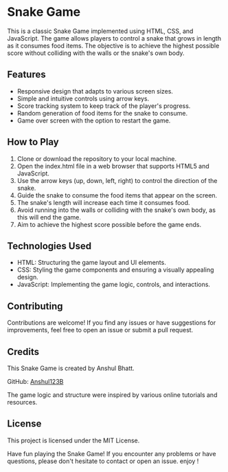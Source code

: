  <h1>Snake Game</h1>

  <p>This is a classic Snake Game implemented using HTML, CSS, and JavaScript. The game allows players to control a snake that grows in length as it consumes food items. The objective is to achieve the highest possible score without colliding with the walls or the snake's own body.</p>

  <h2>Features</h2>
  <ul>
    <li>Responsive design that adapts to various screen sizes.</li>
    <li>Simple and intuitive controls using arrow keys.</li>
    <li>Score tracking system to keep track of the player's progress.</li>
    <li>Random generation of food items for the snake to consume.</li>
    <li>Game over screen with the option to restart the game.</li>
  </ul>

  <h2>How to Play</h2>
  <ol>
    <li>Clone or download the repository to your local machine.</li>
    <li>Open the index.html file in a web browser that supports HTML5 and JavaScript.</li>
    <li>Use the arrow keys (up, down, left, right) to control the direction of the snake.</li>
    <li>Guide the snake to consume the food items that appear on the screen.</li>
    <li>The snake's length will increase each time it consumes food.</li>
    <li>Avoid running into the walls or colliding with the snake's own body, as this will end the game.</li>
    <li>Aim to achieve the highest score possible before the game ends.</li>
  </ol>

  <h2>Technologies Used</h2>
  <ul>
    <li>HTML: Structuring the game layout and UI elements.</li>
    <li>CSS: Styling the game components and ensuring a visually appealing design.</li>
    <li>JavaScript: Implementing the game logic, controls, and interactions.</li>
  </ul>

  <h2>Contributing</h2>
  <p>Contributions are welcome! If you find any issues or have suggestions for improvements, feel free to open an issue or submit a pull request.</p>

  <h2>Credits</h2>
  <p>This Snake Game is created by Anshul Bhatt.</p>
  <p>GitHub: <a href="https://github.com/Anshul123B">Anshul123B</a></p>
  <p>The game logic and structure were inspired by various online tutorials and resources.</p>

  <h2>License</h2>
  <p>This project is licensed under the MIT License.</p>

  <p>Have fun playing the Snake Game! If you encounter any problems or have questions, please don't hesitate to contact or open an issue. enjoy !</p>
  
